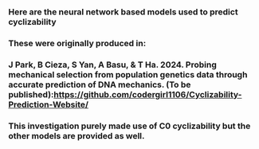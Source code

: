 ### Here are the neural network based models used to predict cyclizability 
### These were originally produced in: 
### J Park, B Cieza, S Yan, A Basu, & T Ha. 2024. Probing mechanical selection from population genetics data through accurate prediction of DNA mechanics. (To be published):https://github.com/codergirl1106/Cyclizability-Prediction-Website/
### This investigation purely made use of C0 cyclizability but the other models are provided as well.
